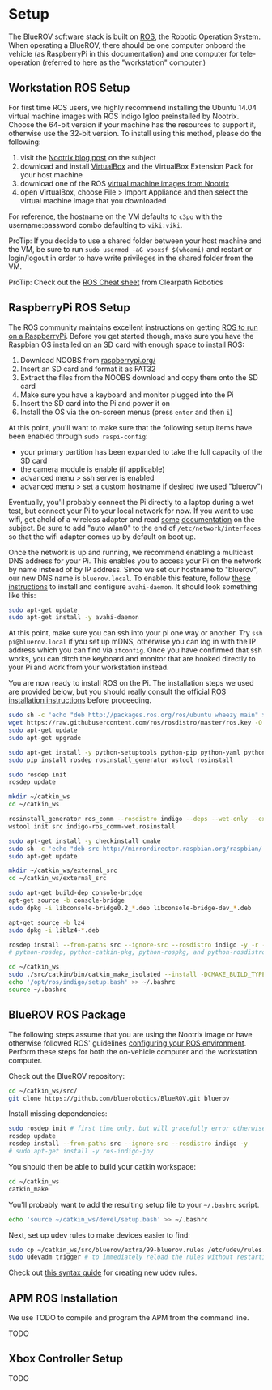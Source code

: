 # Setup

The BlueROV software stack is built on [ROS](http://www.ros.org/), the Robotic Operation System. When operating a BlueROV, there should be one computer onboard the vehicle (as RaspberryPi in this documentation) and one computer for tele-operation (referred to here as the "workstation" computer.)

## Workstation ROS Setup

For first time ROS users, we highly recommend installing the Ubuntu 14.04 virtual machine images with ROS Indigo Igloo preinstalled by Nootrix. Choose the 64-bit version if your machine has the resources to support it, otherwise use the 32-bit version. To install using this method, please do the following:

1. visit the [Nootrix blog post](http://nootrix.com/2014/09/ros-indigo-virtual-machine/) on the subject
1. download and install [VirtualBox](https://www.virtualbox.org/) and the VirtualBox Extension Pack for your host machine
1. download one of the ROS [virtual machine images from Nootrix](http://nootrix.com/downloads/#RosVM)
1. open VirtualBox, choose File > Import Appliance and then select the virtual machine image that you downloaded

For reference, the hostname on the VM defaults to `c3po` with the username:password combo defaulting to `viki:viki`.

ProTip: If you decide to use a shared folder between your host machine and the VM, be sure to run `sudo usermod -aG vboxsf $(whoami)` and restart or login/logout in order to have write privileges in the shared folder from the VM.

ProTip: Check out the [ROS Cheat sheet](http://www.clearpathrobotics.com/wp-content/uploads/2014/01/ROS-Cheat-Sheet-v1.01.pdf) from Clearpath Robotics

## RaspberryPi ROS Setup

The ROS community maintains excellent instructions on getting [ROS to run on a RaspberryPi](http://wiki.ros.org/ROSberryPi/Installing%20ROS%20Indigo%20on%20Raspberry%20Pi). Before you get started though, make sure you have the Raspbian OS installed on an SD card with enough space to install ROS:

1. Download NOOBS from [raspberrypi.org/](https://www.raspberrypi.org/downloads/)
1. Insert an SD card and format it as FAT32
1. Extract the files from the NOOBS download and copy them onto the SD card
1. Make sure you have a keyboard and monitor plugged into the Pi
1. Insert the SD card into the Pi and power it on
1. Install the OS via the on-screen menus (press `enter` and then `i`)

At this point, you'll want to make sure that the following setup items have been enabled through `sudo raspi-config`:

* your primary partition has been expanded to take the full capacity of the SD card
* the camera module is enable (if applicable)
* advanced menu > ssh server is enabled
* advanced menu > set a custom hostname if desired (we used "bluerov")

Eventually, you'll probably connect the Pi directly to a laptop during a wet test, but connect your Pi to your local network for now. If you want to use wifi, get ahold of a wireless adapter and read [some](https://www.raspberrypi.org/documentation/configuration/wireless/wireless-cli.md) [documentation](https://kerneldriver.wordpress.com/2012/10/21/configuring-wpa2-using-wpa_supplicant-on-the-raspberry-pi/) on the subject. Be sure to add "auto wlan0" to the end of `/etc/network/interfaces` so that the wifi adapter comes up by default on boot up.

Once the network is up and running, we recommend enabling a multicast DNS address for your Pi. This enables you to access your Pi on the network by name instead of by IP address. Since we set our hostname to "bluerov", our new DNS name is `bluerov.local`. To enable this feature, follow [these instructions](http://elinux.org/RPi_Advanced_Setup) to install and configure `avahi-daemon`. It should look something like this:

```bash
sudo apt-get update
sudo apt-get install -y avahi-daemon
```

At this point, make sure you can ssh into your pi one way or another. Try `ssh pi@bluerov.local` if you set up mDNS, otherwise you can log in with the IP address which you can find via `ifconfig`. Once you have confirmed that ssh works, you can ditch the keyboard and monitor that are hooked directly to your Pi and work from your workstation instead.

You are now ready to install ROS on the Pi. The installation steps we used are provided below, but you should really consult the official [ROS installation instructions](http://wiki.ros.org/ROSberryPi/Installing%20ROS%20Indigo%20on%20Raspberry%20Pi) before proceeding.

```bash
sudo sh -c 'echo "deb http://packages.ros.org/ros/ubuntu wheezy main" > /etc/apt/sources.list.d/ros-latest.list'
wget https://raw.githubusercontent.com/ros/rosdistro/master/ros.key -O - | sudo apt-key add -
sudo apt-get update
sudo apt-get upgrade

sudo apt-get install -y python-setuptools python-pip python-yaml python-argparse python-distribute python-docutils python-dateutil python-setuptools python-six
sudo pip install rosdep rosinstall_generator wstool rosinstall

sudo rosdep init
rosdep update

mkdir ~/catkin_ws
cd ~/catkin_ws

rosinstall_generator ros_comm --rosdistro indigo --deps --wet-only --exclude roslisp --tar > indigo-ros_comm-wet.rosinstall
wstool init src indigo-ros_comm-wet.rosinstall

sudo apt-get install -y checkinstall cmake
sudo sh -c 'echo "deb-src http://mirrordirector.raspbian.org/raspbian/ testing main contrib non-free rpi" >> /etc/apt/sources.list'
sudo apt-get update

mkdir ~/catkin_ws/external_src
cd ~/catkin_ws/external_src

sudo apt-get build-dep console-bridge
apt-get source -b console-bridge
sudo dpkg -i libconsole-bridge0.2_*.deb libconsole-bridge-dev_*.deb

apt-get source -b lz4
sudo dpkg -i liblz4-*.deb

rosdep install --from-paths src --ignore-src --rosdistro indigo -y -r --os=debian:wheezy
# python-rosdep, python-catkin-pkg, python-rospkg, and python-rosdistro installs fail, but that is OK because we installed then via pip earlier

cd ~/catkin_ws
sudo ./src/catkin/bin/catkin_make_isolated --install -DCMAKE_BUILD_TYPE=Release --install-space /opt/ros/indigo
echo '/opt/ros/indigo/setup.bash' >> ~/.bashrc
source ~/.bashrc
```

## BlueROV ROS Package

The following steps assume that you are using the Nootrix image or have otherwise followed ROS' guidelines [configuring your ROS environment](http://wiki.ros.org/ROS/Tutorials/InstallingandConfiguringROSEnvironment). Perform these steps for both the on-vehicle computer and the workstation computer.

Check out the BlueROV repository:

```bash
cd ~/catkin_ws/src/
git clone https://github.com/bluerobotics/BlueROV.git bluerov
```

Install missing dependencies:

```bash
sudo rosdep init # first time only, but will gracefully error otherwise
rosdep update
rosdep install --from-paths src --ignore-src --rosdistro indigo -y
# sudo apt-get install -y ros-indigo-joy
```

You should then be able to build your catkin workspace:

```bash
cd ~/catkin_ws
catkin_make
```

You'll probably want to add the resulting setup file to your `~/.bashrc` script.

```bash
echo 'source ~/catkin_ws/devel/setup.bash' >> ~/.bashrc
```

Next, set up udev rules to make devices easier to find:

```bash
sudo cp ~/catkin_ws/src/bluerov/extra/99-bluerov.rules /etc/udev/rules.d/
sudo udevadm trigger # to immediately reload the rules without restarting
```

Check out [this syntax guide](http://www.reactivated.net/writing_udev_rules.html#syntax) for creating new udev rules.

## APM ROS Installation

We use TODO to compile and program the APM from the command line.

TODO

## Xbox Controller Setup

TODO
